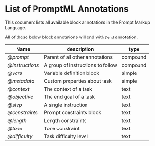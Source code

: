 # List of PromptML Annotations
This document lists all available block annotations in the Prompt Markup Language.

All of these below block annotations will end with `@end` annotation.

| Name  | description | type
|------|-------------|------|
| <i>@prompt</i> | Parent of all other annotations | compound |
| <i>@instructions</i> | A group of instructions to follow | compound |
| <i>@vars</i> | Variable definition block | simple |
| <i>@metadata</i> | Custom properties about task | simple |
| <i>@context</i> | The context of a task | text |
| <i>@objective</i> | The end goal of a task | text |
| <i>@step</i> | A single instruction | text |
| <i>@constraints</i> | Prompt constraints block | text |
| <i>@length</i> | Length constraints | text |
| <i>@tone</i> | Tone constraint | text |
| <i>@difficulty</i> | Task difficulty level | text |
